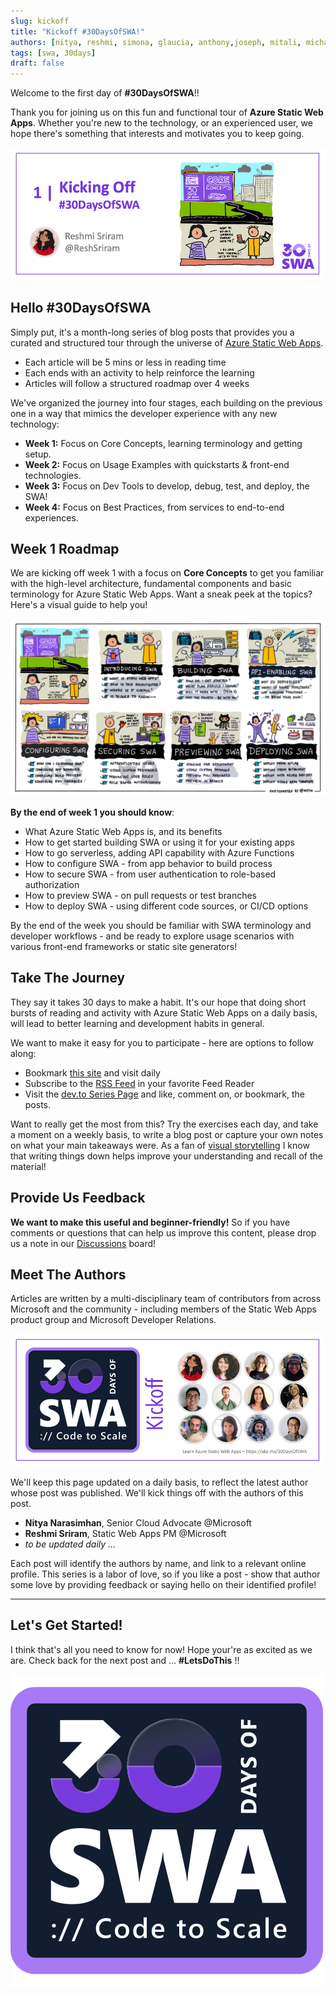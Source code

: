 ```yaml
---
slug: kickoff
title: "Kickoff #30DaysOfSWA!"
authors: [nitya, reshmi, simona, glaucia, anthony,joseph, mitali, michail]
tags: [swa, 30days]
draft: false
---
```


Welcome to the first day of **#30DaysOfSWA**!!

Thank you for joining us on this fun and functional tour of **Azure Static Web Apps**. Whether you're new to the technology, or an experienced user, we hope there's something that interests and motivates you to keep going.

![](../static/img/series/banner-kickoff.png)

## Hello #30DaysOfSWA

Simply put, it's a month-long series of blog posts that provides you a curated and structured tour through the universe of  [Azure Static Web Apps](https://docs.microsoft.com/en-us/azure/static-web-apps/overview?WT.mc_id=30daysofswa-61155-cxall). 

 * Each article will be 5 mins or less in reading time
 * Each ends with an activity to help reinforce the learning
 * Articles will follow a structured roadmap over 4 weeks

We've organized the journey into four stages, each building on the previous one in a way that mimics the developer experience with any new technology:
 * **Week 1:** Focus on Core Concepts, learning terminology and getting setup.
 * **Week 2:** Focus on Usage Examples with quickstarts & front-end technologies.
 * **Week 3:** Focus on Dev Tools to develop, debug, test, and deploy, the SWA!
 * **Week 4:** Focus on Best Practices, from services to end-to-end experiences.

## Week 1 Roadmap

We are kicking off week 1 with a focus on **Core Concepts** to get you familiar with the high-level architecture, fundamental components and basic terminology for Azure Static Web Apps. Want a sneak peek at the topics? Here's a visual guide to help you!

![Visual sketchnote of roadmap](../static/img/series/week1-roadmap.png)

**By the end of week 1 you should know**:
 * What Azure Static Web Apps is, and its benefits
 * How to get started building SWA or using it for your existing apps
 * How to go serverless, adding API capability with Azure Functions
 * How to configure SWA - from app behavior to build process
 * How to secure SWA - from user authentication to role-based authorization
 * How to preview SWA - on pull requests or test branches
 * How to deploy SWA - using different code sources, or CI/CD options

By the end of the week you should be familiar with SWA terminology and developer workflows - and be ready to explore usage scenarios with various front-end frameworks or static site generators!

## Take The Journey

They say it takes 30 days to make a habit. It's our hope that doing short bursts of reading and activity with Azure Static Web Apps on a daily basis, will lead to better learning and development habits in general.

We want to make it easy for you to participate - here are options to follow along:
 * Bookmark [this site](https://aka.ms/30DaysofSWA) and visit daily
 * Subscribe to the [RSS Feed](https://aka.ms/30DaysOfSWA/rss) in your favorite Feed Reader
 * Visit the [dev.to Series Page](https://dev.to/nitya/series/17901) and like, comment on, or bookmark, the posts.

Want to really get the most from this? Try the exercises each day, and take a moment on a weekly basis, to write a blog post or capture your own notes on what your main takeaways were. As a fan of [visual storytelling](https://twitter.com/sketchthedocs) I know that writing things down helps improve your understanding and recall of the material!

## Provide Us Feedback

**We want to make this useful and beginner-friendly!** So if you have comments or questions that can help us improve this content, please drop us a note in our [Discussions](https://github.com/orgs/staticwebdev/discussions/categories/-30daysofswa) board!


## Meet The Authors

Articles are written by a multi-disciplinary team of contributors from across Microsoft and the community - including members of the Static Web Apps product group and Microsoft Developer Relations. 

![Banner with people](../static/img/series/series-people.png)

We'll keep this page updated on a daily basis, to reflect the latest author whose post was published. We'll kick things off with the authors of this post.
 * **Nitya Narasimhan**, Senior Cloud Advocate @Microsoft
 * **Reshmi Sriram**, Static Web Apps PM @Microsoft
 * _to be updated daily ..._

Each post will identify the authors by name, and link to a relevant online profile. This series is a labor of love, so if you like a post - show that author some love by providing feedback or saying hello on their identified profile!

---

## Let's Get Started!

I think that's all you need to know for now! Hope your're as excited as we are. Check back for the next post and ... **#LetsDoThis** !!

![](../static/img/logo.svg)